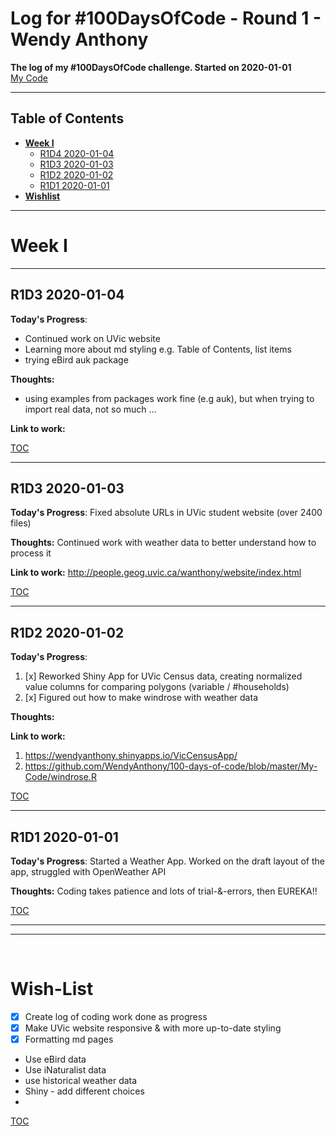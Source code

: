 # Log for #100DaysOfCode - Round 1 - Wendy Anthony

**The log of my #100DaysOfCode challenge. Started on 2020-01-01**  
[My Code](https://github.com/WendyAnthony/100-days-of-code/tree/master/My-Code)

***
## Table of Contents  <a name="TOC"/>
- **[Week I](#week1)**  
  - [R1D4 2020-01-04](#R1D4)  
  - [R1D3 2020-01-03](#R1D3)  
  - [R1D2 2020-01-02](#R1D2)  
  - [R1D1 2020-01-01](#R1D1)  
- **[Wishlist](#wishlist)**

***
# Week I <a name="week1"/>
***
## R1D3 2020-01-04 <a name="R1D4"/>
**Today's Progress**: 
- Continued work on UVic website
- Learning more about md styling e.g. Table of Contents, list items
- trying eBird auk package


**Thoughts:** 
- using examples from packages work fine (e.g auk), but when trying to import real data, not so much ...

**Link to work:** 

[TOC](#TOC)
***

## R1D3 2020-01-03 <a name="R1D3"/>
**Today's Progress**: Fixed absolute URLs in UVic student website (over 2400 files)

**Thoughts:** Continued work with weather data to better understand how to process it

**Link to work:** http://people.geog.uvic.ca/wanthony/website/index.html 

[TOC](#TOC)
***

## R1D2 2020-01-02 <a name="R1D2"/>
**Today's Progress**: 
1. [x] Reworked Shiny App for UVic Census data, creating normalized value columns for comparing polygons (variable / #households)
2. [x] Figured out how to make windrose with weather data

**Thoughts:** 

**Link to work:** 
1. https://wendyanthony.shinyapps.io/VicCensusApp/
2. https://github.com/WendyAnthony/100-days-of-code/blob/master/My-Code/windrose.R

[TOC](#TOC)
***

## R1D1 2020-01-01 <a name="R1D1"/>
**Today's Progress**: Started a Weather App. Worked on the draft layout of the app, struggled with OpenWeather API 

**Thoughts:** Coding takes patience and lots of trial-&-errors, then EUREKA!!

[TOC](#TOC)
<br />
***  
***
<br />

# Wish-List <a name="wishlist"/>  
- [x] Create log of coding work done as progress
- [x] Make UVic website responsive & with more up-to-date styling
- [x] Formatting md pages
- Use eBird data
- Use iNaturalist data
- use historical weather data
- Shiny - add different choices
- 

[TOC](#TOC)

